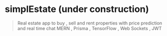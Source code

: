 ﻿# simplEstate (under construction)

> Real estate app to buy , sell and rent properties with price prediction and real time chat
> MERN , Prisma , TensorFlow , Web Sockets , JWT
